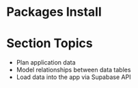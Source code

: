 # Packages Install

# Section Topics

-   Plan application data
-   Model relationships between data tables
-   Load data into the app via Supabase API
